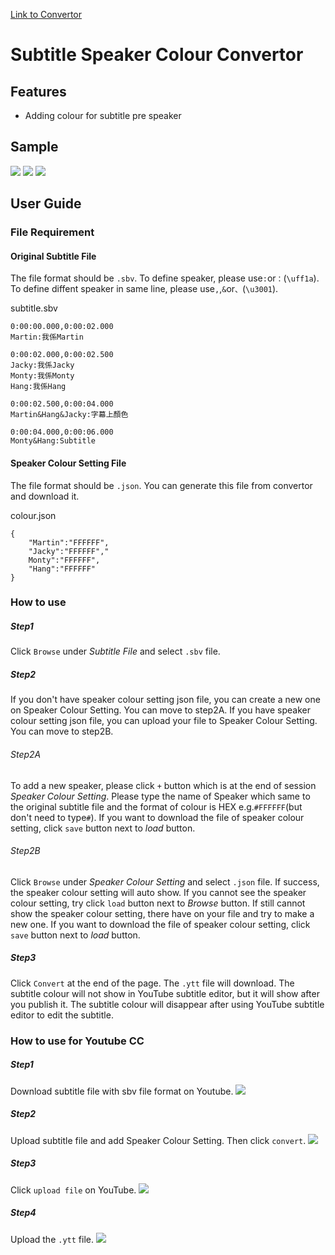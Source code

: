 [Link to Convertor](https://martin605.github.io/Subtitle-Speaker-Colour-Convertor/  "Link to Convertor")
# Subtitle Speaker Colour Convertor

## Features
- Adding colour for subtitle pre speaker

## Sample

![](https://martin605.github.io/Subtitle-Speaker-Colour-Convertor/img/sample1.png)
![](https://martin605.github.io/Subtitle-Speaker-Colour-Convertor/img/sample2.png)
![](https://martin605.github.io/Subtitle-Speaker-Colour-Convertor/img/sample3.png)

## User Guide
### File Requirement

#### Original Subtitle File

The file format should be `.sbv`.
To define speaker, please use`:`or`：`(`\uff1a`).
To define diffent speaker in same line, please use`,`,`&`or`、`(`\u3001`).

subtitle.sbv
```
0:00:00.000,0:00:02.000
Martin:我係Martin

0:00:02.000,0:00:02.500
Jacky:我係Jacky
Monty:我係Monty
Hang:我係Hang

0:00:02.500,0:00:04.000
Martin&Hang&Jacky:字幕上顏色

0:00:04.000,0:00:06.000
Monty&Hang:Subtitle
```
#### Speaker Colour Setting File
The file format should be `.json`.
You can generate this file from convertor and download it.

colour.json
```
{
	"Martin":"FFFFFF",
	"Jacky":"FFFFFF","
	Monty":"FFFFFF",
	"Hang":"FFFFFF"
}
```
### How to use
##### Step1
Click `Browse` under *Subtitle File* and select `.sbv` file.
##### Step2
If you don't have speaker colour setting json file, you can create a new one on Speaker Colour Setting. You can move to step2A. 
If you have speaker colour setting json file, you can upload your file to Speaker Colour Setting. You can move to step2B. 
###### Step2A
To add a new speaker, please click `+` button which is at the end of session *Speaker Colour Setting*.
Please type the name of Speaker which same to the original subtitle file and the format of colour is HEX e.g.`#FFFFFF`(but don't need to type`#`).
If you want to download the file of speaker colour setting, click  `save` button next to *load* button.
###### Step2B
Click `Browse` under *Speaker Colour Setting* and select `.json` file.
If success, the speaker colour setting will auto show. If you cannot see the speaker colour setting, try click `load` button next to *Browse* button. If still cannot show the speaker colour setting, there have on your file and try to make a new one. 
If you want to download the file of speaker colour setting, click  `save` button next to *load* button.
##### Step3
Click `Convert` at the end of the page. The `.ytt` file will download.
The subtitle colour will not show in YouTube subtitle editor, but it will show after you publish it.
The subtitle colour will disappear after using YouTube subtitle editor to edit the subtitle.

### How to use for Youtube CC
##### Step1
Download subtitle file with sbv file format on Youtube.
![](https://martin605.github.io/Subtitle-Speaker-Colour-Convertor/img/step1.png)
##### Step2
Upload subtitle file and add Speaker Colour Setting. Then click `convert`.
![](https://martin605.github.io/Subtitle-Speaker-Colour-Convertor/img/step2.png)
##### Step3
Click `upload file` on YouTube.
![](https://martin605.github.io/Subtitle-Speaker-Colour-Convertor/img/step3.png)
##### Step4
Upload the `.ytt` file.
![](https://martin605.github.io/Subtitle-Speaker-Colour-Convertor/img/step4.png)
